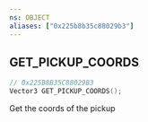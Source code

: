 ```yaml
---
ns: OBJECT
aliases: ["0x225b8b35c88029b3"]
---
```

## GET_PICKUP_COORDS

```c
// 0x225B8B35C88029B3
Vector3 GET_PICKUP_COORDS();
```

Get the coords of the pickup

